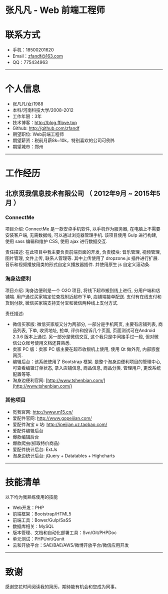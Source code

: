 # 张凡凡 - Web 前端工程师




# 联系方式

- 手机：18500201620
- Email：zfandf@163.com
- QQ：775434963

---

# 个人信息

- 张凡凡/女/1988
- 本科/河南科技大学/2008-2012
- 工作年限：3年
- 技术博客：http://blog.fflove.top
- Github: http://github.com/zfandf
- 期望职位: Web前端工程师
- 期望薪资：税前月薪8k~10k，特别喜欢的公司可例外
- 期望城市：郑州 

---

# 工作经历

## 北京觅我信息技术有限公司 （ 2012年9月 ~ 2015年5月 ）

### ConnectMe
项目介绍: ConnectMe 是一款安卓手机软件, 以手机作为服务器,  在电脑上不需要安装客户端, 无需数据线, 可以通过浏览器管理手机. 该项目使用 Gulp 进行构建, 使用 sass 编辑和维护 CSS, 使用 ajax 进行数据交互. 

责任描述:  在此项目中我主要负责前端页面的开发, 负责模块: 音乐管理, 视频管理, 图片管理, 文件上传, 联系人管理等. 其中上传使用了 dropzone.js 插件进行扩展. 音乐和视频播放用类的形式自定义播放器插件. 并使用原生 js 自定义滚动条.


### 淘身边便利
项目介绍:  淘身边便利是一个 O2O 项目, 将线下超市搬到线上进行, 分用户端和店铺端. 用户通过买家端定位查找附近超市下单, 店铺端接单配送. 支付有在线支付和货到付款, 微信买家端支持支付宝和微信两种线上支付方式.

责任描述: 

- 微信买家版:  微信买家版又分为两部分, 一部分是手机网页, 主要有店铺列表, 商品列表, 下单, 收货地址, 抢单, 评价和投诉几个页面, 页面测试可在Android 2.3.6 版本上通过. 另一部分是微信交互, 这个我只是中间接手过一段, 但对微信公众账号使用文档还算熟悉.
- 卖家 PC 版：卖家 PC 版主要在超市收银机上使用, 使用 Qt 做外壳, 内部嵌套网页. 
- 编辑后台：该系统使用了 Bootstrap 框架. 是整个淘身边便利项目的管理中心, 可查看编辑订单状态, 录入店铺信息, 商品信息, 商品分类. 管理用户, 更改系统配置等等. 
- 淘身边便利官网:  [http://www.tshenbian.com/](http://www.tshenbian.com/)

### 其他项目

- 觅我官网:  http://www.m15.cn/
- 爱配件官网: http://www.gopeijian.com/
- 爱配件淘宝 u 站: http://ipeijian.uz.taobao.com/
- 爱配件编辑后台
- 爆款编辑后台
- 爆款爬虫(抓取特价商品)
- 爱配件统计后台: ExtJs
- 淘身边统计后台: jQuery + Datatables + Highcharts

---

# 技能清单

以下均为我熟练使用的技能

- Web开发：PHP
- 前端框架：Bootstrap/HTML5
- 前端工具：Bower/Gulp/SaSS
- 数据库相关：MySQL
- 版本管理、文档和自动化部署工具：Svn/Git/PHPDoc
- 单元测试：PHPUnit/Qunit
- 云和开放平台：SAE/BAE/AWS/微博开放平台/微信应用开发


---

# 致谢
感谢您花时间阅读我的简历，期待能有机会和您成为同事。
